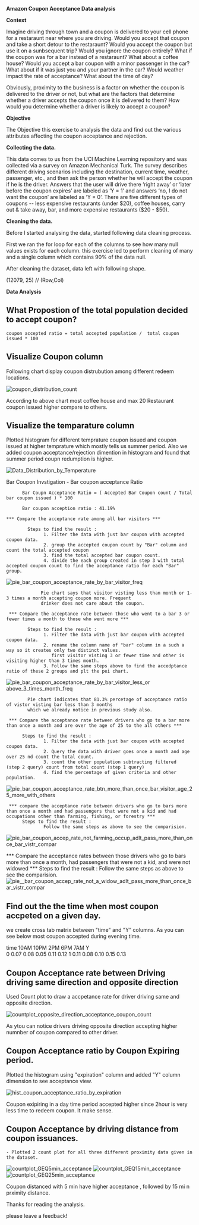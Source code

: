 **Amazon Coupon Acceptance Data analysis**

**Context**

Imagine driving through town and a coupon is delivered to your cell phone for a restaraunt near where you are driving. Would you accept that coupon and take a short detour to the restaraunt? Would you accept the coupon but use it on a sunbsequent trip? Would you ignore the coupon entirely? What if the coupon was for a bar instead of a restaraunt? What about a coffee house? Would you accept a bar coupon with a minor passenger in the car? What about if it was just you and your partner in the car? Would weather impact the rate of acceptance? What about the time of day?

Obviously, proximity to the business is a factor on whether the coupon is delivered to the driver or not, but what are the factors that determine whether a driver accepts the coupon once it is delivered to them? How would you determine whether a driver is likely to accept a coupon?

**Objective**

The Objective this exercise to analysis the data and find  out the various attributes affecting the coupon acceptance and rejection. 

**Collecting the data.**

This data comes to us from the UCI Machine Learning repository and was collected via a survey on Amazon Mechanical Turk. The survey describes different driving scenarios including the destination, current time, weather, passenger, etc., and then ask the person whether he will accept the coupon if he is the driver. Answers that the user will drive there ‘right away’ or ‘later before the coupon expires’ are labeled as ‘Y = 1’ and answers ‘no, I do not want the coupon’ are labeled as ‘Y = 0’. There are five different types of coupons -- less expensive restaurants (under $20), coffee houses, carry out & take away, bar, and more expensive restaurants ($20 - $50).


**Cleaning the data.**

Before I started analysing the data, started following data cleaning process.

First we ran the for loop for each of the columns to see how many null values exists for each column. this exercise led to perform cleaning of many and a single column which contains 90% of the data null.

After cleaning the dataset, data left with following shape.

(12079, 25) // (Row,Col)

**Data Analysis**

What Propostion of the  total population decided to accept coupon?
   - 

    coupon accepted ratio = total accepted population /  total coupon issued * 100
   
Visualize Coupon column
   -
   Following chart display coupon distrubution among different redeem locations.

   ![coupon_distribution_count](https://github.com/meetvipul2000/MachinLearningApplication/assets/7953100/cc9b7e26-28cd-494c-acd2-2f310b100c92)

   According to above chart most coffee house and max 20  Restaurant coupon issued higher compare to others.
       
Visualize the temparature column
   -
   Plotted histogram for different temprature coupon issued and coupon issued at higher temprature which mostly tells us summer period.
   Also we added coupon acceptance/rejection dimention in histogram and found that summer period coupn redumption is higher.
      
   ![Data_Distribution_by_Temperature](https://github.com/meetvipul2000/MachinLearningApplication/assets/7953100/0419b13f-bd60-47d4-b62f-c0c2c1d708bb)

Bar Coupon Invstigation
    -
    Bar coupon acceptance Ratio
   
          Bar Coupn Acceptance Ratio = ( Accepted Bar Coupon count / Total bar coupon issued ) * 100

          Bar coupon acception ratio : 41.19% 
          
    *** Compare the acceptance rate among all bar visitors ***

            Steps to find the result :
                  1. Filter the data with just bar coupon with accepted coupon data.
                  2. group the accepted coupon count by "Bar" column and count the total accepted coupon
                  3. find the total accepted bar coupon count.
                  4. divide the each group created in step 3 with total accepted coupon count to find the acceptance ratio for each "Bar"  group.
        
   ![pie_bar_coupon_acceptance_rate_by_bar_visitor_freq](https://github.com/meetvipul2000/MachinLearningApplication/assets/7953100/be74d5e3-bfec-450f-bfa1-5e50fcb3f95f)
        
        
                 Pie chart says that visitor visting less than month or 1-3 times a month accepting coupon more. Frequent 
                 drinker does not care about the coupon.
   
     *** Compare the acceptance rate between those who went to a bar 3 or fewer times a month to those who went more ***

            Steps to find the result :
                  1. Filter the data with just bar coupon with accepted coupon data.
                  2. rename the column name of "bar" column in a such a way so it creates only two distinct values.
                     first visitor visting 3 or fewer time and other is visiting higher than 3 times month.
                  3. Follow the same steps above to find the accedptance ratio of these 2 groups and plt the pei chart.

   ![pie_bar_coupon_acceptance_rate_by_bar_visitor_less_or above_3_times_month_freq](https://github.com/meetvipul2000/MachinLearningApplication/assets/7953100/a22fc6d4-fd60-4988-9f93-38e5c6252663)

            Pie chart indicates that 81.3% percetage of acceptance ratio of vistor visting bar less than 3 months
            which we already notice in previous study also.

     *** Compare the acceptance rate between drivers who go to a bar more than once a month and are over the age of 25 to the all others ***

          Steps to find the result :
                  1. Filter the data with just bar coupon with accepted coupon data.
                  2. Query the data with driver goes once a month and age over 25 nd count the total count.
                  3. count the other population subtracting filtered  (step 2 query) count from total count (step 1 query)
                  4. find the percentage of given criteria and other population.

   ![pie_bar_coupon_acceptance_rate_btn_more_than_once_bar_visitor_age_25_more_with_others](https://github.com/meetvipul2000/MachinLearningApplication/assets/7953100/5dd83b48-fe55-4175-bdc2-eb0ff9fe9e15)


     *** compare the acceptance rate between drivers who go to bars more than once a month and had passengers that were not a kid and had occupations other than farming, fishing, or forestry ***
          Steps to find the result :
                  Follow the same steps as above to see the comparision.

   ![pie_bar_coupon_accep_rate_not_farming_occup_adlt_pass_more_than_once_bar_vistr_compar](https://github.com/meetvipul2000/MachinLearningApplication/assets/7953100/f153f228-c309-463f-89ff-1e299d36fdb9)

 *** Compare the acceptance rates between those drivers who go to bars more than once a month, had passengers that were not a kid, and were not widowed ***
          Steps to find the result :
                  Follow the same steps as above to see the comparision.
   ![pie__bar_coupon_accep_rate_not_a_widow_adlt_pass_more_than_once_bar_vistr_compar](https://github.com/meetvipul2000/MachinLearningApplication/assets/7953100/4ede2331-2bba-4cdd-b2ac-6cf09581211a)

Find out the the time when most coupon accpeted on a given day.
   -
   we create cross tab matrix between "time" and  "Y"  columns. As you can see below most coupon accepted during evening time.

   time	10AM	10PM	2PM	6PM	7AM
      Y					
      0	0.07	0.08	0.05	0.11	0.12
      1	0.11	0.08	0.10	0.15	0.13
 
Coupon Acceptance rate between Driving driving same direction and opposite direction
   -
   Used Count plot to draw a accpetance rate for driver driving same and opposite direction.

   ![countplot_opposite_direction_acceptance_coupon_count](https://github.com/meetvipul2000/MachinLearningApplication/assets/7953100/6a29e393-d850-4fe4-a520-24a8da9884f7)

   As ytou can notice drivers driving opposite direction accepting higher numnber of coupon compared to other driver.

Coupon Acceptance ratio by Coupon Expiring period.
   -
   Plotted the histogram using "expiration" column and added "Y" column dimension to see acceptance view.

   ![hist_coupon_acceptance_ratio_by_expiration](https://github.com/meetvipul2000/MachinLearningApplication/assets/7953100/75aa6930-9a1c-4fd4-9ff6-faba0fafcf7d)

   Coupon exipiring in a day time period accepted higher since 2hour is very less time to redeem coupon. It make sense.
   
Coupon Acceptance by driving distance from coupon issuances.
   -
    - Plotted 2 count plot for all three different proximity data given in the dataset.
   
   ![countplot_GEQ5min_acceptance](https://github.com/meetvipul2000/MachinLearningApplication/assets/7953100/96936ee5-a360-4b7f-a8a2-d6127f56aa1c) 
   ![countplot_GEQ15min_acceptance](https://github.com/meetvipul2000/MachinLearningApplication/assets/7953100/4857fc7a-16cc-4dd1-995f-ab9b27cdad2d)
   ![countplot_GEQ25min_acceptance](https://github.com/meetvipul2000/MachinLearningApplication/assets/7953100/3b900db2-5ce2-4b8d-9ff3-7afba472bea9)


   Coupon distanced with 5 min have higher acceptance , followed by 15 mi n prximity distance.


   Thanks for reading the analysis.

   please leave a feedback!

